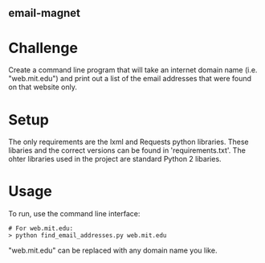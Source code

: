 ## email-magnet

# Challenge
Create a command line program that will take an internet domain name (i.e. "web.mit.edu") and print out a list of the email addresses that were found on that website only.

# Setup
The only requirements are the lxml and Requests python libraries. These libaries and the correct versions can be found in 'requirements.txt'. The ohter libraries used in the project are standard Python 2 libaries.

# Usage
To run, use the command line interface:
```
# For web.mit.edu:
> python find_email_addresses.py web.mit.edu
```

"web.mit.edu" can be replaced with any domain name you like.